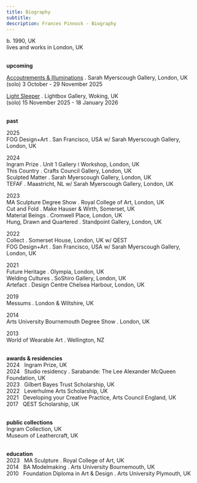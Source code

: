 ```yaml
---
title: Biography
subtitle: 
description: Frances Pinnock - Biography
---
```

  
b. 1990, UK  
lives and works in London, UK  
<br />  
 

**upcoming**  
  
[Accoutrements & Illuminations](https://www.sarahmyerscough.com/exhibitions/70-frances-pinnock-solo-show-gallery-solo-show-2025/) . Sarah Myerscough Gallery, London, UK  
(solo)
3 October - 29 November 2025

[Light Sleeper](https://www.thelightbox.org.uk/whats-on/frances-pinnock-light-sleeper) . Lightbox Gallery, Woking, UK  
(solo)
15 November 2025 - 18 January 2026  
<br />  

**past**  

2025  
FOG Design+Art . San Francisco, USA w/ Sarah Myerscough Gallery, London, UK  

2024  
Ingram Prize . Unit 1 Gallery ǀ Workshop, London, UK  
This Country . Crafts Council Gallery, London, UK  
Sculpted Matter . Sarah Myerscough Gallery, London, UK  
TEFAF . Maastricht, NL w/ Sarah Myerscough Gallery, London, UK  

2023  
MA Sculpture Degree Show . Royal College of Art, London, UK  
Cut and Fold . Make Hauser & Wirth, Somerset, UK  
Material Beings . Cromwell Place, London, UK  
Hung, Drawn and Quartered . Standpoint Gallery, London, UK  

2022  
Collect . Somerset House, London, UK  w/ QEST  
FOG Design+Art . San Francisco, USA w/ Sarah Myerscough Gallery, London, UK  

2021  
Future Heritage . Olympia, London, UK  
Welding Cultures . SoShiro Gallery, London, UK  
Artefact . Design Centre Chelsea Harbour, London, UK  

2019  
Messums . London & Wiltshire, UK  

2014  
Arts University Bournemouth Degree Show . London, UK  

2013  
World of Wearable Art . Wellington, NZ  
<br />  

**awards & residencies**  
2024&nbsp;&nbsp;&nbsp;Ingram Prize, UK  
2024&nbsp;&nbsp;&nbsp;Studio residency . Sarabande: The Lee Alexander McQueen Foundation, UK  
2023&nbsp;&nbsp;&nbsp;Gilbert Bayes Trust Scholarship, UK  
2022&nbsp;&nbsp;&nbsp;Leverhulme Arts Scholarship, UK  
2021&nbsp;&nbsp;&nbsp;Developing your Creative Practice, Arts Council England, UK  
2017&nbsp;&nbsp;&nbsp;QEST Scholarship, UK  
<br />  

**public collections**  
Ingram Collection, UK  
Museum of Leathercraft, UK  
<br />  

**education**  
2023&nbsp;&nbsp;&nbsp;MA Sculpture . Royal College of Art, UK  
2014&nbsp;&nbsp;&nbsp;BA Modelmaking . Arts University Bournemouth, UK  
2010&nbsp;&nbsp;&nbsp;Foundation Diploma in Art & Design . Arts University Plymouth, UK  
<br />  






  










 



  










 











